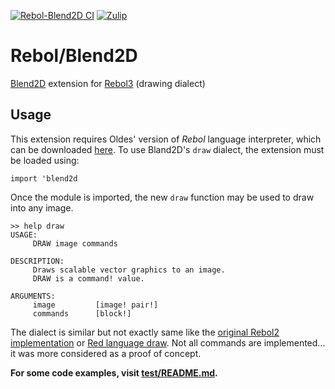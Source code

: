 [![Rebol-Blend2D CI](https://github.com/Siskin-framework/Rebol-Blend2D/actions/workflows/main.yml/badge.svg)](https://github.com/Siskin-framework/Rebol-Blend2D/actions/workflows/main.yml)
[![Zulip](https://img.shields.io/badge/zulip-join_chat-brightgreen.svg)](https://rebol.zulipchat.com/)

# Rebol/Blend2D

[Blend2D](https://github.com/blend2d/blend2d) extension for [Rebol3](https://github.com/Siskin-framework/Rebol) (drawing dialect)

## Usage

This extension requires Oldes' version of *Rebol* language interpreter, which can be downloaded [here](https://github.com/Siskin-framework/Rebol/releases).
To use Bland2D's `draw` dialect, the extension must be loaded using:
```rebol
import 'blend2d
```
Once the module is imported, the new `draw` function may be used to draw into any image.
```rebol
>> help draw
USAGE:
     DRAW image commands

DESCRIPTION:
     Draws scalable vector graphics to an image.
     DRAW is a command! value.

ARGUMENTS:
     image         [image! pair!]
     commands      [block!]
```

The dialect is similar but not exactly same like the [original Rebol2 implementation](http://www.rebol.com/r3/docs/view/draw.html) or [Red language draw](https://github.com/red/docs/blob/master/en/draw.adoc).
Not all commands are implemented... it was more considered as a proof of concept.

**For some code examples, visit [test/README.md](test/README.md).**
